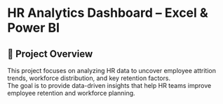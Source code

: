# HR Analytics Dashboard – Excel & Power BI

## 📌 Project Overview
This project focuses on analyzing HR data to uncover employee attrition trends, workforce distribution, and key retention factors.  
The goal is to provide data-driven insights that help HR teams improve employee retention and workforce planning.  
